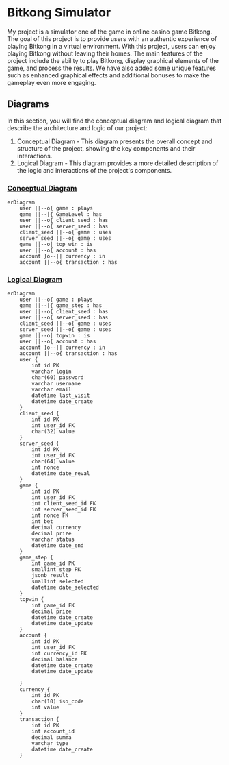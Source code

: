 # Bitkong Simulator



My project is a simulator one of the game in online casino game Bitkong. The goal of this project is to provide users with an authentic experience of playing Bitkong in a virtual environment. 
With this project, users can enjoy playing Bitkong without leaving their homes. The main features of the project include the ability to play Bitkong, display graphical elements of the game, and process the results. We have also added some unique features such as enhanced graphical effects and additional bonuses to make the gameplay even more engaging.


## Diagrams


In this section, you will find the conceptual diagram and logical diagram that describe the architecture and logic of our project:
1. Conceptual Diagram - This diagram presents the overall concept and structure of the project, showing the key components and their interactions.
2. Logical Diagram - This diagram provides a more detailed description of the logic and interactions of the project's components.

### [Conceptual Diagram](#conceptual)
```mermaid
erDiagram   
    user ||--o{ game : plays
    game ||--|{ GameLevel : has
    user ||--o{ client_seed : has
    user ||--o{ server_seed : has
    client_seed ||--o{ game : uses
    server_seed ||--o{ game : uses
    game ||--o| top_win : is
    user ||--o{ account : has
    account }o--|| currency : in
    account ||--o{ transaction : has 
```

### [Logical Diagram](#logical)
```mermaid
erDiagram
    user ||--o{ game : plays
    game ||--|{ game_step : has
    user ||--o{ client_seed : has
    user ||--o{ server_seed : has
    client_seed ||--o{ game : uses
    server_seed ||--o{ game : uses
    game ||--o| topwin : is
    user ||--o{ account : has
    account }o--|| currency : in
    account ||--o{ transaction : has 
    user {
        int id PK
        varchar login
        char(60) password
        varchar username
        varchar email
        datetime last_visit
        datetime date_create
    }
    client_seed {
        int id PK
        int user_id FK
        char(32) value
    }
    server_seed {
        int id PK
        int user_id FK
        char(64) value
        int nonce
        datetime date_reval
    }
    game {
        int id PK
        int user_id FK
        int client_seed_id FK
        int server_seed_id FK
        int nonce FK
        int bet
        decimal currency
        decimal prize
        varchar status
        datetime date_end
    }
    game_step {
        int game_id PK
        smallint step PK
        jsonb result
        smallint selected
        datetime date_selected
    }
    topwin {
        int game_id FK
        decimal prize
        datetime date_create
        datetime date_update
    }
    account {
        int id PK
        int user_id FK
        int currency_id FK
        decimal balance
        datetime date_create
        datetime date_update

    }
    currency {
        int id PK
        char(10) iso_code
        int value
    }
    transaction {
        int id PK
        int account_id
        decimal summa
        varchar type
        datetime date_create
    }
```

